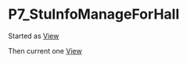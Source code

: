 # P7_StuInfoManageForHall

Started as [View](https://github.com/tanmoysaha3/P_StuInfoManageforHall)

Then current one [View](https://github.com/tanmoysaha3/P7_StuInfoManageForHall)
